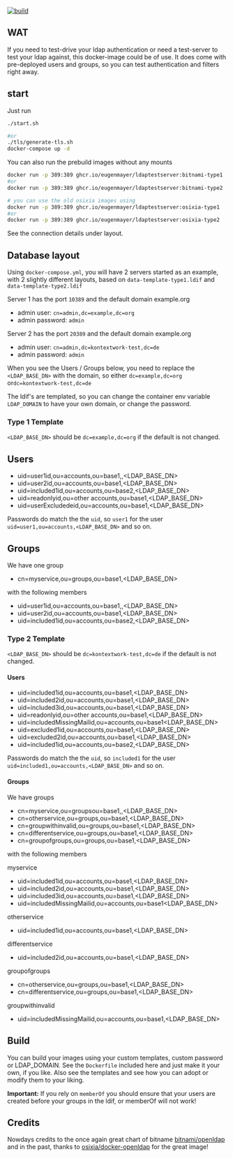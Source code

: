 [![build](https://github.com/EugenMayer/docker-image-ldapexample/actions/workflows/build.yml/badge.svg)](https://github.com/EugenMayer/docker-image-ldapexample/actions/workflows/build.yml) 

## WAT

If you need to test-drive your ldap authentication or need a test-server to test your ldap against, this docker-image could be of use. It does come with pre-deployed users and groups, so you can test authentication and filters right away.

## start

Just run 

```bash
./start.sh

#or 
./tls/generate-tls.sh
docker-compose up -d
```

You can also run the prebuild images without any mounts

```bash
docker run -p 389:389 ghcr.io/eugenmayer/ldaptestserver:bitnami-type1
#or 
docker run -p 389:389 ghcr.io/eugenmayer/ldaptestserver:bitnami-type2

# you can use the old osixia images using
docker run -p 389:389 ghcr.io/eugenmayer/ldaptestserver:osixia-type1
#or 
docker run -p 389:389 ghcr.io/eugenmayer/ldaptestserver:osixia-type2
```

See the connection details under layout.

## Database layout

Using `docker-compose.yml`, you will have 2 servers started as an example, with 2 slightly different layouts, based on `data-template-type1.ldif` and `data-template-type2.ldif`

Server 1 has the port `10389` and the default domain example.org
- admin user: `cn=admin,dc=example,dc=org`
- admin password: `admin`

Server 2 has the port `20389` and the default domain example.org
- admin user: `cn=admin,dc=kontextwork-test,dc=de`
- admin password: `admin`

When you see the Users / Groups below, you need to replace the `<LDAP_BASE_DN>` with the domain, so either `dc=example,dc=org` or`dc=kontextwork-test,dc=de`

The ldif's are templated, so you can change the container env variable `LDAP_DOMAIN` to have your own domain, or change the password.

### Type 1 Template

`<LDAP_BASE_DN>` should be `dc=example,dc=org` if the default is not changed.

## Users
- uid=user1id,ou=accounts,ou=base1,,<LDAP_BASE_DN>
- uid=user2id,ou=accounts,ou=base1,<LDAP_BASE_DN>
- uid=included1id,ou=accounts,ou=base2,<LDAP_BASE_DN>
- uid=readonlyid,ou=other accounts,ou=base1,<LDAP_BASE_DN>
- uid=userExcludedeid,ou=accounts,ou=base1,<LDAP_BASE_DN>

Passwords do match the the `uid`, so `user1` for the user `uid=user1,ou=accounts,<LDAP_BASE_DN>` and so on.

## Groups

We have one group

- cn=myservice,ou=groups,ou=base1,<LDAP_BASE_DN>

with the following members

- uid=user1id,ou=accounts,ou=base1,,<LDAP_BASE_DN>
- uid=user2id,ou=accounts,ou=base1,<LDAP_BASE_DN>
- uid=included1id,ou=accounts,ou=base2,<LDAP_BASE_DN>

### Type 2 Template

`<LDAP_BASE_DN>` should be `dc=kontextwork-test,dc=de` if the default is not changed.

#### Users

- uid=included1id,ou=accounts,ou=base1,<LDAP_BASE_DN>
- uid=included2id,ou=accounts,ou=base1,<LDAP_BASE_DN>
- uid=included3id,ou=accounts,ou=base1,<LDAP_BASE_DN>
- uid=readonlyid,ou=other accounts,ou=base1,<LDAP_BASE_DN>
- uid=includedMissingMailid,ou=accounts,ou=base1<LDAP_BASE_DN>
- uid=excluded1id,ou=accounts,ou=base1,<LDAP_BASE_DN>
- uid=excluded2id,ou=accounts,ou=base1,<LDAP_BASE_DN>
- uid=included1id,ou=accounts,ou=base2,<LDAP_BASE_DN>

Passwords do match the the `uid`, so `included1` for the user `uid=included1,ou=accounts,<LDAP_BASE_DN>` and so on.

#### Groups

We have groups

- cn=myservice,ou=groupsou=base1,,<LDAP_BASE_DN>
- cn=otherservice,ou=groups,ou=base1,<LDAP_BASE_DN>
- cn=groupwithinvalid,ou=groups,ou=base1,<LDAP_BASE_DN>
- cn=differentservice,ou=groups,ou=base1,<LDAP_BASE_DN>
- cn=groupofgroups,ou=groups,ou=base1,<LDAP_BASE_DN>

with the following members

myservice
- uid=included1id,ou=accounts,ou=base1,<LDAP_BASE_DN>
- uid=included2id,ou=accounts,ou=base1,<LDAP_BASE_DN>
- uid=included3id,ou=accounts,ou=base1,<LDAP_BASE_DN>
- uid=includedMissingMailid,ou=accounts,ou=base1<LDAP_BASE_DN>

otherservice
- uid=included1id,ou=accounts,ou=base1,<LDAP_BASE_DN>

differentservice
- uid=included2id,ou=accounts,ou=base1,<LDAP_BASE_DN>

groupofgroups
- cn=otherservice,ou=groups,ou=base1,<LDAP_BASE_DN>
- cn=differentservice,ou=groups,ou=base1,<LDAP_BASE_DN>

groupwithinvalid
- uid=includedMissingMailid,ou=accounts,ou=base1,<LDAP_BASE_DN>

## Build

You can build your images using your custom templates, custom password or LDAP_DOMAIN. See the `Dockerfile` included here
and just make it your own, if you like. Also see the templates and see how you can adopt or modify them to your liking.

**Important:** If you rely on `memberOf` you should ensure that your users are created before your groups in the ldif,
or memberOf will not work!

## Credits

Nowdays credits to the once again great chart of bitname [bitnami/openldap](https://hub.docker.com/r/bitnami/openldap) and in the past, thanks to [osixia/docker-openldap](https://github.com/osixia/docker-openldap) for the great image!
